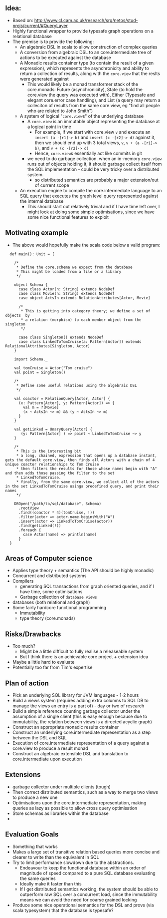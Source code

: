 ## Idea:
- Based on: http://www.cl.cam.ac.uk/research/srg/netos/stud-projs/current/#QueryLayer
- Highly functional wrapper to provide typesafe graph operations on a relational database
- The premise is to provide the following:
    - An algebraic DSL in scala to allow construction of complex queries
    - A conversion from algebraic DSL to an core.intermediate tree of actions to be executed against the database
    - A Monadic results container type (to contain the result of a given expression), which represents the asynchronicity and ability to return a collection of results, along with the `core.view` that the reslts were generated against
        - This would likely be a monad transformer stack of the core.monads: Future (asynchronicity), State (to hold the core.view the query was executed with), Either (Typesafe and elegant core.error case handling), and List (a query may return a colleciton of results from the same core.view, eg "find all people who are related to John Smith")
    - A system of logical "`core.view`s" of the underlying database
        - A `core.view` is an immutable object representing the database at a logical point in time
            - For example, if we start with core.view `v` and execute an `insert (a -[r1]-> b)` and `insert (c -[r2]-> d)` against it, then we should end up with 3 total views, `v`, `v + (a -[r1]-> b)`, and `v + (c -[r2]-> d)`
            - Hence, `core.view`s essentially act like commits in git
        - we need to do garbage collection. when an in-memory `core.view` runs out of objects holding it, it should garbage collect itself from the SQL implementation - could be very tricky over a distributed system.
            - so distributed semantics are probably a major extension/out of current scope
    - An execution engine to compile the core.intermediate language to an SQL query that executes the graph level query represented against the internal database 
        - This should start out relatively trivial and if I have time left over, I might look at doing some simple optimisations, since we have some nice functional features to exploit
       
## Motivating example
- The above would hopefully make the scala code below a valid program:
```
  def main(): Unit = {

    /*
     * Define the core.schema we expect from the database
     * This might be loaded from a file or a library
     */

    object Schema {
      case class Actor(n: String) extends NodeDef
      case class Movie(n: String) extends NodeDef
      case object ActsIn extends RelationAttributes[Actor, Movie]

      /*
       * This is getting into category theory; we define a set of objects  by
       * a relation (morphism) to each member object from the singleton
       */

      case class Singleton() extends NodeDef
      case class LinkedToTomCruise(a: Pattern[Actor]) extends RelationalAttributes[Singleton, Actor]
    }

    import Schema._

    val tomCruise = Actor("Tom cruise")
    val point = Singleton()

    /*
     * Define some useful relations using the algebraic DSL
     */

    val coactor = RelationQuery[Actor, Actor] {
      (x: Pattern[Actor], y: Pattern[Actor]) => {
        val m = ?[Movie]
        (x ~ ActsIn ~> m) && (y ~ ActsIn ~> m)
      }
    }
    
    val getLinked = UnaryQuery[Actor] {
       (y: Pattern[Actor] ) => point ~ LinkedToTomCruise ~> y
    }
    
    /*
     * This is the interesting bit
     * a long, chained, expression that opens up a database instant, gets the default core.view, then finds all Actors with a chain of 4 unique coactor relationships to Tom Cruise
     * then filters the results for those whose names begin with "A" and then adds those passing the filter to the set
     * LinkedToTomCruise.
     * finally, from the same core.view, we collect all of the actors in the set LinkedToTomCruise usinga predefined query, and print their names
     */

    DBOpen("/path/to/sql/database", Schema)
      .rootView
      .find((coactor * 4)(tomCruise, !))
      .filter(actor => actor.name.beginsWith("A")
      .insert(actor => LinkedToTomCruise(actor))
      .find(getLinked(!))
      .foreach {
        case Actor(name) => println(name)
      }
  }
```

## Areas of Computer science
- Applies type theory + semantics (The API should be highly monadic)
- Concurrent and distributed systems
- Compilers
    - generating SQL transactions from graph oriented queries, and if I have time, some optimisations
    - Garbage collection of `database views`
- databases (both relational and graph)
- Some fairly hardcore functional programming
    - Immutability
    - type theory (core.monads)


## Risks/Drawbacks
- Too much?
    - Might be a little difficult to fully realise a releaseable system
    - But I think there is an achievable core project + extension idea
- Maybe a little hard to evaluate
- Potentially too far from Tim's expertise

## Plan of action
- Pick an underlying SQL library for JVM languages - 1-2 hours
- Build a views system (requires adding extra columns to SQL DB to manage the views an entry is a part of) - day or two of research
- Build a simple  reference counting garbage collector under the assumption of a single client (this is easy enough because due to immutability, the relation between views is a directed acyclic graph)
- Construct an appropriate monadic results container
- Construct an underlying core.intermediate representation as a step between the DSL and SQL
- Execution of core.intermediate representation of a query against a core.view to produce a result monad
- Construct an algebraic extensible DSL and translation to core.intermediate upon execution

## Extensions
- garbage collector under multiple clients (tough)
- Then correct distributed semantics, such as a way to merge two views to produce a new one
- Optimisations upon the core.intermediate representation, making queries as lazy as possible to allow cross query optimisation
- Store schemas as libraries within the database
-

## Evaluation Goals
- Something that works
- Makes a large set of transitive relation based queries more concise and clearer to write than the equivalent in SQL
- Try to limit performance slowdown due to the abstractions.
    - Endeavour to keep the functional database within an order of magnitude of speed compared to a pure SQL database evaluating the same queries
    - Ideally make it faster than this
    - If I get distributed semantics working, the system should be able to outperform raw SQL over a concurrent load, since the immutability means we can avoid the need for coarse grained locking
- Produce some nice operational semantics for the DSL and prove (via scala typesystem) that the database is typesafe?